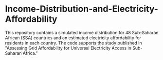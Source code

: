 # Income-Distribution-and-Electricity-Affordability
This repository contains a simulated income distribution for 48 Sub-Saharan African (SSA) countries and an estimated electricity affordability for residents in each country. The code supports the study published in "Assessing Grid Affordability for Universal Electricity Access in Sub-Saharan Africa."
